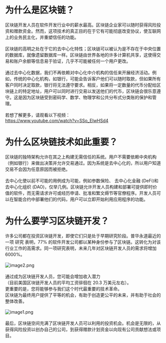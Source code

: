 # 为什么是区块链？
区块链开发人员在软件开发行业中的薪水最高。区块链企业家可以随时获得风险投资和赠款资金。然而，这项技术的真正目的在于它有可能彻底改变协议，使互联网上的业务民主化，并重塑信任的功能。
<br>
<br>
区块链的高明之处在于它的去中心化特性；区块链可以被认为是不存在于中央位置的数据库，就像遗留数据库一样。区块链由世界各地的许多计算机共享，这使得交易和账户余额等信息易于验证，几乎不可能被任何一个用户更改。
<br>
<br>
通过去中心化数据，我们不再依赖对中心化中介机构的信任来开展经济活动。例如，传统的中心化机构，如银行，可能会告诉客户他们可以随时取款，但如果所有客户同时决定取款，银行将无法遵守要求。相反，如果将一定数量的代币分配给区块链上的特定地址，用户可以同时进行交易以发送他们的代币，区块链会很乐意遵守。这是因为区块链受到密码学、数学、物理学和公共分布式分类账的保护和管理。
<br>
<br>
若想了解更多，请观看以下视频：<br>
https://www.youtube.com/watch?v=SSo_EIwHSd4

# 为什么区块链技术如此重要？
区块链的独特架构允许在其之上构建无需信任的系统。用户不需要依赖中央机构（例如银行）来做出决策并允许交易通过。因为系统是去中心化的，所以用户知道交易不会因为任意原因而被拒绝。
<br>
<br>
去中心化使以前不可能的用例成为可能，例如参数保险、 去中心化金融 (DeFi)和去中心化组织 (DAO)，仅举几例。区块链允许开发人员构建和部署可提供即时价值的软件，而无需请求许可或经历申请、批准和繁文缛节等官僚程序。开发人员可以在智能合约中部署他们的代码，用户可以立即开始利用应用程序的功能。

# 为什么要学习区块链开发？
许多公司都在投资区块链开发，即使它们只是处于早期研究阶段。普华永道最近的一项 研究 表明，77% 的软件开发公司都以某种身份参与了区块链。这转化为对该行业工作的高需求。同一项研究表明，未来几年对区块链开发人员的需求将增加 6000%。
<br>
<br>
![image2.png](..%2F..%2F..%2F..%2F..%2F..%2F..%2FDownloads%2Fimage2.png)
<br>
<br>
通过成为区块链开发人员，您可能会增加收入潜力<br>
（目前美国区块链开发人员的平均工资徘徊在 20.3 万美元左右）。<br>
更重要的是，您将能够参与我们这个时代最重要的技术革命。<br>
区块链为最终用户提供了平等的机会，有助于创造更公平的未来，并有助于社会的整体改善。
<br>
<br>
![image1.png](..%2F..%2F..%2F..%2F..%2F..%2F..%2FDownloads%2Fimage1.png)<br>
<br>
最后，区块链空间充满了区块链开发人员可以利用的投资机会。机会是无限的，从获得风险投资以创办自己的公司，到获得赠款计划资金以向现有公司贡献想法或项目。
